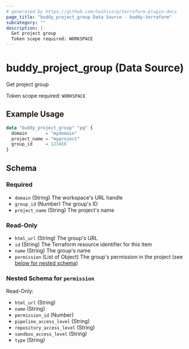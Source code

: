 ```yaml
---
# generated by https://github.com/hashicorp/terraform-plugin-docs
page_title: "buddy_project_group Data Source - buddy-terraform"
subcategory: ""
description: |-
  Get project group
  Token scope required: WORKSPACE
---
```


# buddy_project_group (Data Source)

Get project group

Token scope required: `WORKSPACE`

## Example Usage

```terraform
data "buddy_project_group" "pg" {
  domain       = "mydomain"
  project_name = "myproject"
  group_id     = 123456
}
```

<!-- schema generated by tfplugindocs -->
## Schema

### Required

- `domain` (String) The workspace's URL handle
- `group_id` (Number) The group's ID
- `project_name` (String) The project's name

### Read-Only

- `html_url` (String) The group's URL
- `id` (String) The Terraform resource identifier for this item
- `name` (String) The group's name
- `permission` (List of Object) The group's permission in the project (see [below for nested schema](#nestedatt--permission))

<a id="nestedatt--permission"></a>
### Nested Schema for `permission`

Read-Only:

- `html_url` (String)
- `name` (String)
- `permission_id` (Number)
- `pipeline_access_level` (String)
- `repository_access_level` (String)
- `sandbox_access_level` (String)
- `type` (String)


